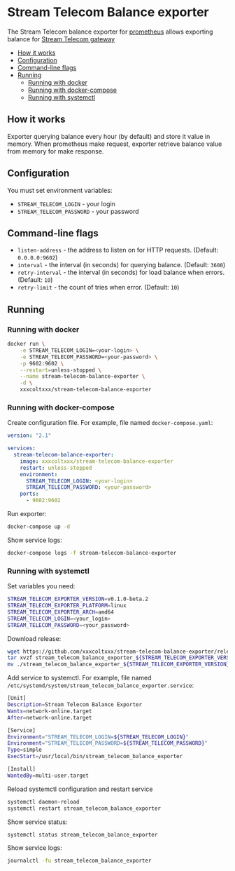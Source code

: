 # Stream Telecom Balance exporter

The Stream Telecom balance exporter for [prometheus](https://prometheus.io) allows exporting balance for [Stream Telecom gateway](https://stream-telecom.ru)

- [How it works](#how-it-works)
- [Configuration](#configuration)
- [Command-line flags](#command-line-flags)
- [Running](#running)
  * [Running with docker](#running-with-docker)
  * [Running with docker-compose](#running-with-docker-compose)
  * [Running with systemctl](#running-with-systemctl)

## How it works
Exporter querying balance every hour (by default) and store it value in memory.
When prometheus make request, exporter retrieve balance value from memory for make response.

## Configuration
You must set environment variables:

* `STREAM_TELECOM_LOGIN` - your login
* `STREAM_TELECOM_PASSWORD` - your password

## Command-line flags

* `listen-address` - the address to listen on for HTTP requests. (Default: `0.0.0.0:9602`)
* `interval` - the interval (in seconds) for querying balance. (Default: `3600`)
* `retry-interval` - the interval (in seconds) for load balance when errors. (Default: `10`)
* `retry-limit` - the count of tries when error. (Default: `10`)

## Running
### Running with docker

```sh
docker run \
    -e STREAM_TELECOM_LOGIN=<your-login> \
    -e STREAM_TELECOM_PASSWORD=<your-password> \
    -p 9602:9602 \
    --restart=unless-stopped \
    --name stream-telecom-balance-exporter \
    -d \
    xxxcoltxxx/stream-telecom-balance-exporter
```

### Running with docker-compose

Create configuration file. For example, file named `docker-compose.yaml`:

```yaml
version: "2.1"

services:
  stream-telecom-balance-exporter:
    image: xxxcoltxxx/stream-telecom-balance-exporter
    restart: unless-stopped
    environment:
      STREAM_TELECOM_LOGIN: <your-login>
      STREAM_TELECOM_PASSWORD: <your-password>
    ports:
      - 9602:9602
```

Run exporter:
```sh
docker-compose up -d
```

Show service logs:
```sh
docker-compose logs -f stream-telecom-balance-exporter
```

### Running with systemctl

Set variables you need:
```sh
STREAM_TELECOM_EXPORTER_VERSION=v0.1.0-beta.2
STREAM_TELECOM_EXPORTER_PLATFORM=linux
STREAM_TELECOM_EXPORTER_ARCH=amd64
STREAM_TELECOM_LOGIN=<your_login>
STREAM_TELECOM_PASSWORD=<your_password>
```

Download release:
```sh
wget https://github.com/xxxcoltxxx/stream-telecom-balance-exporter/releases/download/${STREAM_TELECOM_EXPORTER_VERSION}/stream_telecom_balance_exporter_${STREAM_TELECOM_EXPORTER_VERSION}_${STREAM_TELECOM_EXPORTER_PLATFORM}_${STREAM_TELECOM_EXPORTER_ARCH}.tar.gz
tar xvzf stream_telecom_balance_exporter_${STREAM_TELECOM_EXPORTER_VERSION}_${STREAM_TELECOM_EXPORTER_PLATFORM}_${STREAM_TELECOM_EXPORTER_ARCH}.tar.gz
mv ./stream_telecom_balance_exporter_${STREAM_TELECOM_EXPORTER_VERSION}_${STREAM_TELECOM_EXPORTER_PLATFORM}_${STREAM_TELECOM_EXPORTER_ARCH} /usr/local/bin/stream_telecom_balance_exporter
```

Add service to systemctl. For example, file named `/etc/systemd/system/stream_telecom_balance_exporter.service`:
```sh
[Unit]
Description=Stream Telecom Balance Exporter
Wants=network-online.target
After=network-online.target

[Service]
Environment="STREAM_TELECOM_LOGIN=${STREAM_TELECOM_LOGIN}"
Environment="STREAM_TELECOM_PASSWORD=${STREAM_TELECOM_PASSWORD}"
Type=simple
ExecStart=/usr/local/bin/stream_telecom_balance_exporter

[Install]
WantedBy=multi-user.target
```

Reload systemctl configuration and restart service
```sh
systemctl daemon-reload
systemctl restart stream_telecom_balance_exporter
```

Show service status:
```sh
systemctl status stream_telecom_balance_exporter
```

Show service logs:
```sh
journalctl -fu stream_telecom_balance_exporter
```
